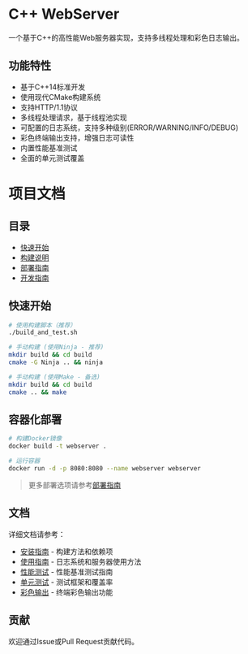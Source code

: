 # C++ WebServer

一个基于C++的高性能Web服务器实现，支持多线程处理和彩色日志输出。

## 功能特性

- 基于C++14标准开发
- 使用现代CMake构建系统
- 支持HTTP/1.1协议
- 多线程处理请求，基于线程池实现
- 可配置的日志系统，支持多种级别(ERROR/WARNING/INFO/DEBUG)
- 彩色终端输出支持，增强日志可读性
- 内置性能基准测试
- 全面的单元测试覆盖

# 项目文档

## 目录
- [快速开始](#快速开始)
- [构建说明](BUILD.md)
- [部署指南](DEPLOY.md)
- [开发指南](DEVELOPMENT.md)

## 快速开始

```bash
# 使用构建脚本（推荐）
./build_and_test.sh

# 手动构建 (使用Ninja - 推荐)
mkdir build && cd build
cmake -G Ninja .. && ninja

# 手动构建 (使用Make - 备选)
mkdir build && cd build
cmake .. && make
```

## 容器化部署
```bash
# 构建Docker镜像
docker build -t webserver .

# 运行容器
docker run -d -p 8080:8080 --name webserver webserver
```

> 更多部署选项请参考[部署指南](DEPLOY.md)

## 文档

详细文档请参考：

- [安装指南](docs/installation.md) - 构建方法和依赖项
- [使用指南](docs/usage.md) - 日志系统和服务器使用方法
- [性能测试](docs/benchmark.md) - 性能基准测试指南
- [单元测试](docs/testing.md) - 测试框架和覆盖率
- [彩色输出](docs/color_output.md) - 终端彩色输出功能

## 贡献

欢迎通过Issue或Pull Request贡献代码。
